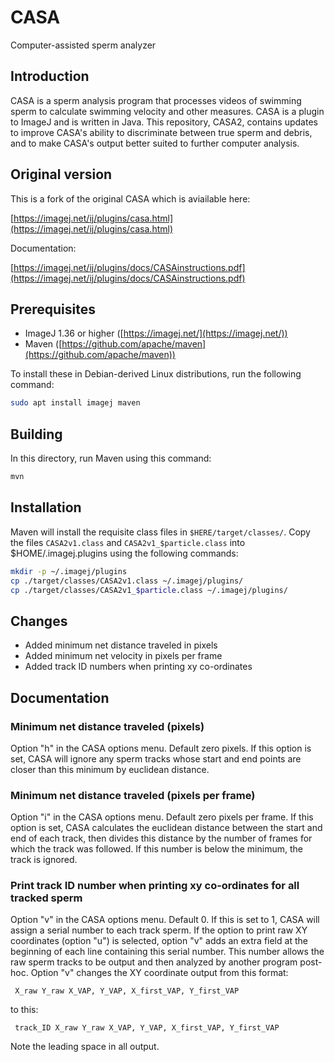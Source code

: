 # CASA

Computer-assisted sperm analyzer

## Introduction

CASA is a sperm analysis program that processes videos of swimming sperm to
calculate swimming velocity and other measures. CASA is a plugin to ImageJ and
is written in Java. This repository, CASA2, contains updates to improve CASA's
ability to discriminate between true sperm and debris, and to make CASA's
output better suited to further computer analysis.

## Original version

This is a fork of the original CASA which is aviailable here:

[https://imagej.net/ij/plugins/casa.html](https://imagej.net/ij/plugins/casa.html)

Documentation:

[https://imagej.net/ij/plugins/docs/CASAinstructions.pdf](https://imagej.net/ij/plugins/docs/CASAinstructions.pdf)

## Prerequisites

- ImageJ 1.36 or higher ([https://imagej.net/](https://imagej.net/))
- Maven ([https://github.com/apache/maven](https://github.com/apache/maven))

To install these in Debian-derived Linux distributions, run the following command:

```sh
sudo apt install imagej maven
```

## Building

In this directory, run Maven using this command:

```sh
mvn
```

## Installation

Maven will install the requisite class files in `$HERE/target/classes/`. Copy
the files `CASA2v1.class` and `CASA2v1_$particle.class` into
$HOME/.imagej.plugins using the following commands:

```sh
mkdir -p ~/.imagej/plugins
cp ./target/classes/CASA2v1.class ~/.imagej/plugins/
cp ./target/classes/CASA2v1_$particle.class ~/.imagej/plugins/
```

## Changes

- Added minimum net distance traveled in pixels
- Added minimum net velocity in pixels per frame
- Added track ID numbers when printing xy co-ordinates

## Documentation

### Minimum net distance traveled (pixels)

Option "h" in the CASA options menu. Default zero pixels. If this option is
set, CASA will ignore any sperm tracks whose start and end points are closer
than this minimum by euclidean distance.

### Minimum net distance traveled (pixels per frame)

Option "i" in the CASA options menu. Default zero pixels per frame. If this
option is set, CASA calculates the euclidean distance between the start and end
of each track, then divides this distance by the number of frames for which the 
track was followed. If this number is below the minimum, the track is ignored.

### Print track ID number when printing xy co-ordinates for all tracked sperm

Option "v" in the CASA options menu. Default 0. If this is set to 1, CASA will
assign a serial number to each track sperm. If the option to print raw XY
coordinates (option "u") is selected, option "v" adds an extra field at the
beginning of each line containing this serial number.
This number allows the raw sperm tracks to be output and then analyzed by another
program post-hoc. Option "v" changes the XY coordinate output from this format:

```
 X_raw Y_raw X_VAP, Y_VAP, X_first_VAP, Y_first_VAP
```

to this:

```
 track_ID X_raw Y_raw X_VAP, Y_VAP, X_first_VAP, Y_first_VAP
```

Note the leading space in all output.
